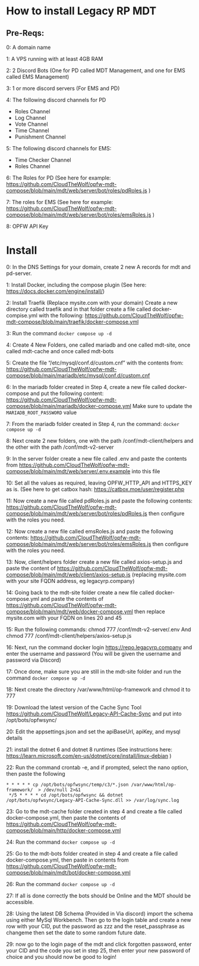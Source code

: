 # How to install Legacy RP MDT

## Pre-Reqs: 
0: A domain name

1: A VPS running with at least 4GB RAM

2: 2 Discord Bots (One for PD called MDT Management, and one for EMS called EMS Management) 

3: 1 or more discord servers (For EMS and PD)

4: The following discord channels for PD
-	Roles Channel
-	Log Channel
-	Vote Channel
-	Time Channel 
-	Punishment Channel 

5: The following discord channels for EMS:
-	Time Checker Channel
-	Roles Channel

6: The Roles for PD (See here for example: https://github.com/CloudTheWolf/opfw-mdt-compose/blob/main/mdt/web/server/bot/roles/pdRoles.js )

7: The roles for EMS (See here for example: https://github.com/CloudTheWolf/opfw-mdt-compose/blob/main/mdt/web/server/bot/roles/emsRoles.js )

8: OPFW API Key


# Install 

0: In the DNS Settings for your domain, create 2 new A records for mdt and pd-server.

1: Install Docker, including the compose plugin (See here: https://docs.docker.com/engine/install/) 

2: Install Traefik (Replace mysite.com with your domain)
   Create a new directory called traefik and in that folder create a file called docker-compise.yml with the following: https://github.com/CloudTheWolf/opfw-mdt-compose/blob/main/traefik/docker-compose.yml  

3: Run the command `docker compose up -d`

4: Create 4 New Folders, one called mariadb and one called mdt-site, once called mdt-cache and once called mdt-bots

5: Create the file “/etc/mysql/conf.d/custom.cnf” with the contents from: https://github.com/CloudTheWolf/opfw-mdt-compose/blob/main/mariadb/etc/mysql/conf.d/custom.cnf 

6: In the mariadb folder created in Step 4, create a new file called docker-compose and put the following content: https://github.com/CloudTheWolf/opfw-mdt-compose/blob/main/mariadb/docker-compose.yml
   Make sure to update the `MARIADB_ROOT_PASSWORD` value

7: From the mariadb folder created in Step 4, run the command: `docker compose up -d`

8: Next create 2 new folders, one with the path /conf/mdt-client/helpers and the other with the path /conf/mdt-v2-server

9: In the server folder create a new file called .env and paste the contents from https://github.com/CloudTheWolf/opfw-mdt-compose/blob/main/mdt/web/server/.env.example into this file

10: Set all the values as required, leaving OPFW_HTTP_API and HTTPS_KEY as is. (See here to get catbox hash: https://catbox.moe/user/register.php 

11: Now create a new file called pdRoles.js and paste the following contents: https://github.com/CloudTheWolf/opfw-mdt-compose/blob/main/mdt/web/server/bot/roles/pdRoles.js then configure with the roles you need. 

12: Now create a new file called emsRoles.js and paste the following contents: https://github.com/CloudTheWolf/opfw-mdt-compose/blob/main/mdt/web/server/bot/roles/emsRoles.js   then configure with the roles you need.

13: Now, client/helpers folder create a new file called axios-setup.js and paste the content of https://github.com/CloudTheWolf/opfw-mdt-compose/blob/main/mdt/web/client/axios-setup.js (replacing mysite.com with your site FQDN address, eg legacyrp.company) 

14: Going back to the mdt-site folder create a new file called docker-compose.yml and paste the contents of https://github.com/CloudTheWolf/opfw-mdt-compose/blob/main/mdt/web/docker-compose.yml then replace mysite.com with your FQDN on lines 20 and 45

15: Run the following commands:
 chmod 777 /conf/mdt-v2-server/.env 
And
chmod 777 /conf/mdt-client/helpers/axios-setup.js

16: Next, run the command docker login https://repo.legacyrp.company and enter the username and password (You will be given the username and password via Discord) 

17: Once done, make sure you are still in the mdt-site folder and run the command `docker compose up -d`

18: Next create the directory /var/www/html/op-framework and chmod it to 777

19: Download the latest version of the Cache Sync Tool https://github.com/CloudTheWolf/Legacy-API-Cache-Sync and put into /opt/bots/opfwsync/

20: Edit the appsettings.json and set the apiBaseUrl, apiKey, and mysql details

21: install the dotnet 6 and dotnet 8 runtimes (See instructions here: https://learn.microsoft.com/en-us/dotnet/core/install/linux-debian )

22: Run the command crontab -e, and if prompted, select the nano option, then paste the following
```
* * * * * cp /opt/bots/opfwsync/temp/c3/*.json /var/www/html/op-framework/  > /dev/null 2>&1 
 */5 * * * * cd /opt/bots/opfwsync && dotnet /opt/bots/opfwsync/Legacy-API-Cache-Sync.dll >> /var/log/sync.log
```
23: Go to the mdt-cache folder created in step 4 and create a file called docker-compose.yml, then paste the contents of https://github.com/CloudTheWolf/opfw-mdt-compose/blob/main/http/docker-compose.yml 

24: Run the command `docker compose up -d`

25: Go to the mdt-bots folder created in step 4 and create a file called docker-compose.yml, then paste in contents from https://github.com/CloudTheWolf/opfw-mdt-compose/blob/main/mdt/bot/docker-compose.yml 

26: Run the command `docker compose up -d`

27: If all is done correctly the bots should be Online and the MDT should be accessible.

28: Using the latest DB Schema (Provided in Via discord) import the schema using either MySql Workbench. Then go to the login table and create a new row with your CID, put the password as zzz and the reset_passphrase as changeme then set the date to some random future date. 

29: now go to the login page of the mdt and click forgotten password, enter your CID and the code you set in step 25, then enter your new password of choice and you should now be good to login!
